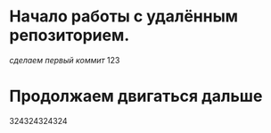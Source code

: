 # Начало работы с удалённым репозиторием.
*сделаем первый коммит*
123 
# Продолжаем двигаться дальше 
324324324324
